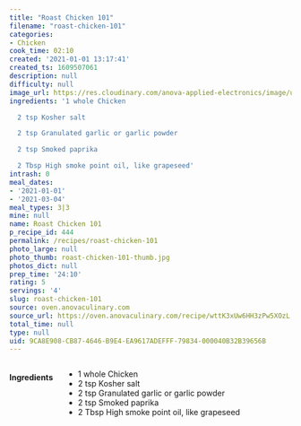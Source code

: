 ```yaml
---
title: "Roast Chicken 101"
filename: "roast-chicken-101"
categories:
- Chicken
cook_time: 02:10
created: '2021-01-01 13:17:41'
created_ts: 1609507061
description: null
difficulty: null
image_url: https://res.cloudinary.com/anova-applied-electronics/image/upload/w_517,h_327,c_fit,f_auto,q_auto,dpr_2.0,/f_auto/v1/production/6t9l6mw68ygk6t5zx5p2xc6quuqs
ingredients: '1 whole Chicken

  2 tsp Kosher salt

  2 tsp Granulated garlic or garlic powder

  2 tsp Smoked paprika

  2 Tbsp High smoke point oil, like grapeseed'
intrash: 0
meal_dates:
- '2021-01-01'
- '2021-03-04'
meal_types: 3|3
mine: null
name: Roast Chicken 101
p_recipe_id: 444
permalink: /recipes/roast-chicken-101
photo_large: null
photo_thumb: roast-chicken-101-thumb.jpg
photos_dict: null
prep_time: '24:10'
rating: 5
servings: '4'
slug: roast-chicken-101
source: oven.anovaculinary.com
source_url: https://oven.anovaculinary.com/recipe/wttK3xUw6HH3zPw5XOzL
total_time: null
type: null
uid: 9CA8E908-CB87-4646-B9E4-EA9617ADEFFF-79834-000040B32B39656B
---
```

<div class="large-8 medium-7 columns" id="writeup">	</div><!-- #writeup -->
</div><!-- #row-one -->
<div class="row" id="row-two">	<div class="medium-4 small-5 columns" id="ingredients"><h4>Ingredients</h4><div class="box box-ingredients content"><ul>
<li>1 whole Chicken</li>
<li>2 tsp Kosher salt</li>
<li>2 tsp Granulated garlic or garlic powder</li>
<li>2 tsp Smoked paprika</li>
<li>2 Tbsp High smoke point oil, like grapeseed</li>
</ul>
</div>	</div>	<div class="medium-6 small-7 columns" id="directions">	</div>